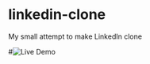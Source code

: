 # linkedin-clone
My small attempt to make LinkedIn clone


#![Live Demo](https://linkedin-clone-h9zv-5jvgzrrom-dev-techsters-projects.vercel.app/auth)
